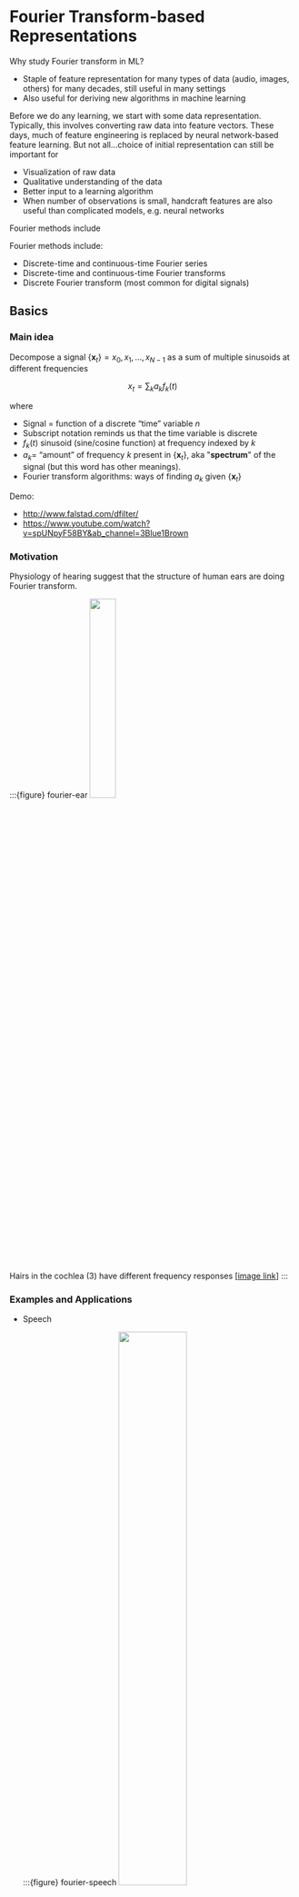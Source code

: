 # Fourier Transform-based Representations

Why study Fourier transform in ML?

- Staple of feature representation for many types of data (audio, images, others) for many decades, still useful in many settings
- Also useful for deriving new algorithms in machine learning

Before we do any learning, we start with some data representation. Typically, this involves converting raw data into feature vectors. These days, much of feature engineering is replaced by neural network-based feature learning. But not all...choice of initial representation can still be important for

- Visualization of raw data
- Qualitative understanding of the data
- Better input to a learning algorithm
- When number of observations is small, handcraft features are also useful than complicated models, e.g. neural networks

Fourier methods include

Fourier methods include:

- Discrete-time and continuous-time Fourier series
- Discrete-time and continuous-time Fourier transforms
- Discrete Fourier transform (most common for digital signals)



## Basics

### Main idea

Decompose a signal $\left\{ \boldsymbol{x} _t \right\}=x_0, x_1, \ldots, x_{N-1}$ as a sum of multiple sinusoids at different frequencies

$$x_t=\sum_{k} a_{k} f_{k}(t)$$

where

- Signal = function of a discrete “time” variable $n$
- Subscript notation reminds us that the time variable is discrete
- $f_k(t)$ sinusoid (sine/cosine function) at frequency indexed by $k$
- $a_k =$ “amount” of frequency $k$ present in $\left\{ \boldsymbol{x} _t \right\}$, aka "**spectrum**" of the signal (but this word has other meanings).
- Fourier transform algorithms: ways of finding $a_k$ given $\left\{ \boldsymbol{x} _t \right\}$

Demo:
- http://www.falstad.com/dfilter/
- https://www.youtube.com/watch?v=spUNpyF58BY&ab_channel=3Blue1Brown

### Motivation

Physiology of hearing suggest that the structure of human ears are doing Fourier transform.

:::{figure} fourier-ear
<img src="../imgs/fourier-ear.png" width = "30%" alt=""/>

Hairs in the cochlea (3) have different frequency responses [[image link](http://texasearcenter.com)]
:::


### Examples and Applications

- Speech

  :::{figure} fourier-speech
  <img src="../imgs/spectral-clustering-speech-sep.png" width = "50%" alt=""/>

  Separate components from a speech (apply FT to rolling windows)
  :::

- Financial market data
- Weather data
- Medical imaging, other scientific imaging
- Image compression (e.g. JPEG)


Applications to machine learning

- Feature extraction, compression and de-noising of speech/images: Can be an important precursor to unsupervised (or supervised) learning
- Approximating kernels [Rahimi & Recht 2007]
- Speeding up convolutional neural networks [Mathieu et al. 2013]
- Analyzing and regularizating neural networks [Aghazadeh et al. 2020]


## Discrete Fourier Transform (DFT)

We often start with a very long signal and compute its spectrum over sub-sequences (“windows”) of fixed length $N$ starting at sample $t$

$$
\left\{ \boldsymbol{x}_t \right\} = x_t, x_{t+1}, \ldots x_{t+N-1}
$$

### Transformation

```{margin}
Euler's relation $e^{j a}=\cos (a)+j \sin (a)$ is used in derivation
```

The *discrete Fourier transform* (DFT) transforms $\left\{ \boldsymbol{x}_t \right\}$ into another sequence $\left\{ \boldsymbol{X} _k \right\} = X_0, X_1, \ldots, X_{N-1}$ where

$$
X_k=\sum_{n=t}^{t+N-1} x_n e^{-j 2 \pi k n / N}, \quad k=0, \ldots, N-1
$$

- The DFT $\left\{ \boldsymbol{X} _k \right\}$ is also called the **spectrum**. $X_k$ is the value of the spectrum at the $k$-th frequency
- Equivalently, we can consider $k = −N/2,...,0,...,N/2$, i.e. the sequence is $N$-periodic. Sometimes people write $\sum_{n=<N>}$ for simplicity
- The fast Fourier transform (FFT) is an algorithm used to compute DFT for window length $M = 2m$ for some $m$.
- After doing this for all frames (windows) of a signal, the result is a
**spectrogram**
- $X_k$ is in general complex-valued
  - often only the real part of it is used. (Why complex numbers? Real-world signals are real... but complex signals are often much easier to analyze)
  - we often use only its magnitude or phase

- units:
  - Each time sample n corresponds to a time in seconds
  - Each frequency sample k corresponds to a frequency $f(k) = \frac{k}{N} R$ in Hz, where R is the sampling rate.

Important property: Spectra of real signals are conjugate-symmetric

- Magnitude is symmetric about $k = 0$ (equivalently about $N/2$)
- Phase is anti-symmetric about $k = 0$ (equivalently about $N/2$)
- So we need only think about positive frequencies


### Relation between $X_k$ and $a_k$


For historical reasons we will define $X_k=N a_k$, i.e.

$$
a_{k}=\frac{1}{N} \sum_{n=<N>} x_n e^{-j k \omega_{0} n}
$$

which is called the **analysis equation**.

The decomposition is called the **synthesis equation**

$$
x_n=\sum_{k=<N>} a_{k} e^{j k \omega_{0} n}
$$

Note that

- $ω0 = 2π/N$
- Notation: Sometimes written $x_n \leftrightarrow a_k$
- Convenient to think of $a_k$ as being defined for all $k$, although we only need a subset of $N$ of them: $a_{k+N} = a_k$
- Since $x_n$ is periodic, it is specified uniquely by only $N$ numbers, either in time or in frequency domain


### Examples

Cosine function

$$
\begin{aligned}
x_n &=\cos \left(\frac{\pi}{4} n\right) \\
&=\frac{1}{2}\left(e^{j \pi n / 4}+e^{-j \pi n / 4}\right) \\
\Longrightarrow \omega_{0} &=\pi / 4, N=8, a_{1}=a_{-1}=1 / 2, X[1]=X[-1]=8 \frac{1}{2}=4
\end{aligned}
$$

Sine function

$$
\begin{aligned}
x_n &=\sin \left(\frac{\pi}{4} n\right) \\
&=\frac{1}{2 j}\left(e^{j \pi n / 4}-e^{-j \pi n / 4}\right) \\
\Longrightarrow \omega_{0} &=\pi / 4, N=8, a_{1}=\frac{1}{2 j}, a_{-1}=-\frac{1}{2 j}
\end{aligned}
$$



## Continuous-time Fourier Transform

Even though we mainly deal with digitized data, we sometimes wish to reason about continuous-time functions. Continuous-time Fourier transform describes signals as continuous “sums” (integrals) of sinusoids at arbitrary frequency $\omega$.


$$\begin{aligned}
x(t) &=\frac{1}{2 \pi} \int_{-\infty}^{\infty} X(j \omega) e^{j \omega t} \mathrm{~d} \omega &\text { Synthesis equation } \\
X(j \omega) &=\int_{-\infty}^{\infty} x(t) e^{-j \omega t}  \mathrm{~d} t & \text { Analysis equation }
\end{aligned}$$

## 2-D Discrete-“time” Fourier series/transforms

$$
\begin{aligned}
X_{k l}=& \frac{1}{M N} \sum_{<N>} \sum_{<M>} x[m, n] e^{-j 2 \pi(n k / N+m l / M)} \\
& \text{where }  0 \leq k \leq N-1,0 \leq l \leq M-1 \\
x[m, n]=& \sum_{k=0}^{N-1} \sum_{l=0}^{M-1} X_{k l} e^{j 2 \pi(n k / N+m l / M)}
\end{aligned}
$$

- Equivalent to 1-D transforms when one frequency dim is **fixed**.

- 2-D fast Fourier transform requires $M N (\log _{2} M) (\log _{2} N)$ operations.

## 2-D Discrete-"time" convolution

$$
y\left[n_{1}, n_{2}\right]=x\left[n_{1}, n_{2}\right] * h\left[n_{1}, n_{2}\right]=\sum_{k_{1}=-\infty}^{\infty} \sum_{k_{2}=-\infty}^{\infty} x\left[k_{1}, k_{2}\right] h\left[n_{1}-k_{1}, n_{2}-k_{2}\right]
$$

- This is the operation being done in convolutional neural networks, on the image $x$ and the filter $h$.
- But we typically don’t bother with flipping the filter and state it as a dot product
- The properties of convolution tell us $Y_{k l}=X_{k l} H_{k l}$

## Applications to Machine Learning

### Faster CNN Training

Today there are other methods that speed up CNN training.

### Random Fourier Features

We introduced that computing kernel matrix is computationally expensive. We can approximate $\phi(x)$ corresponding to a given kernel.

Theorem (Bochner’s)
: Shift-invariant kernels (only depends on the difference $x-y$) are n-dimensional continuous Fourier transforms of some probability distribution $p(w)$,


$$
k(x, y)=k(x-y)=\int p(w) e^{j w ^{\top} (x-y)} \mathrm{~d} w=\mathbb{E}_{w}\left[\xi_{w}(x) \xi_{w}(y)^{*}\right]
$$

where $\xi_{w}(x)=e^{j w ^{\top}  x}$.

So, we can estimate the kernel by **averaging** a bunch of such products for various random drawn values of $w$.

Idea: Use a feature map $φ(x)$ that is a concatenation of a bunch of $\xi$’s. Then we have an explicit nonlinear map, and no need to do large kernel computations!

For Gaussian, Laplacian and Cauchy kernel, $p(w)$ is easy to find.


$$
\begin{array}{lll}
\text { Kernel Name } & k(\Delta) & p(\omega) \\
\hline \text { Gaussian } & e^{-\frac{\|\Delta\|_{2}^{2}}{2}} & (2 \pi)^{-\frac{D}{2}} e^{-\frac{\|\omega\|_{2}^{2}}{2}} \\
\text { Laplacian } & e^{-\|\Delta\|_{1}} & \prod_{d} \frac{1}{\pi\left(1+\omega_{d}^{2}\right)} \\
\text { Cauchy } & \prod_{d} \frac{2}{1+\Delta_{d}^{2}} & e^{-\|\Delta\|_{1}}
\end{array}
$$

:::{figure} fourier-kernel-algo
<img src="../imgs/fourier-kernel-algo.png" width = "50%" alt=""/>

fourier-kernel-algo
:::


$$
\begin{array}{l}
\text { Algorithm 1 Random Fourier Features. } \\
\hline \text { Require: A positive definite shift-invariant kernel } k(\mathbf{x}, \mathbf{y})=k(\mathbf{x}-\mathbf{y}) . \\
\text { Ensure: A randomized feature map } \mathbf{z}(\mathbf{x}): \mathcal{R}^{d} \rightarrow \mathcal{R}^{2 D} \text { so that } \mathbf{z}(\mathbf{x})^{\prime} \mathbf{z}(\mathbf{y}) \approx k(\mathbf{x}-\mathbf{y}) . \\
\text { Compute the Fourier transform } p \text { of the kernel } k: p(\omega)=\frac{1}{2 \pi} \int e^{-j \omega^{\prime} \Delta} k(\Delta) d \Delta . \\
\text { Draw } D \text { iid samples } \omega_{1}, \cdots, \omega_{D} \in \mathcal{R}^{d} \text { from } p . \\
\text { Let } \mathbf{z}(\mathbf{x}) \equiv \sqrt{\frac{1}{D}}\left[\cos \left(\omega_{1}^{\prime} \mathbf{x}\right) \cdots \cos \left(\omega_{D}^{\prime} \mathbf{x}\right) \sin \left(\omega_{1}^{\prime} \mathbf{x}\right) \cdots \sin \left(\omega_{D}^{\prime} \mathbf{x}\right)\right]^{\prime} \\
\hline
\end{array}
$$

...



### Regularizing Neural Networks

where is FT used?

.


.


.


.


.


.


.


.

